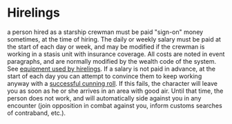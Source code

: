 # Hirelings

a person hired as a starship crewman must be paid "sign-on"
money sometimes, at the time of hiring. The daily or weekly
salary must be paid at the start of each day or week, and may
be modified if the crewman is working in a stasis unit with
insurance coverage. All costs are noted in event paragraphs,
and are normally modified by the wealth code of the system.
See [equipment used by hirelings](r223a).
If a salary is not paid in advance, at the start of each day you
can attempt to convince them to keep working anyway with a
[successful cunning roll](r202). If this fails, the character will
leave you as soon as he or she arrives in an area with good air.
Until that time, the person does not work, and will automatically
side against you in any encounter (join opposition in combat
against you, inform customs searches of contraband, etc.).
